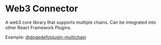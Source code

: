 # Web3 Connector

A web3 core library that supports multiple chains. Can be integrated into other React Framework Plugins. 

Example: [@dogedefi/plugin-multichain](https://github.com/dogedefi/umi-plugins/tree/master/packages/plugin-multichain)
